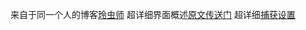来自于同一个人的博客[玲虫师](http://www.cnblogs.com/sjl179947253/)
超详细界面概述[原文传送门](https://www.cnblogs.com/sjl179947253/p/7620524.html)
超详细[捕获设置](http://www.cnblogs.com/sjl179947253/p/7623929.html)